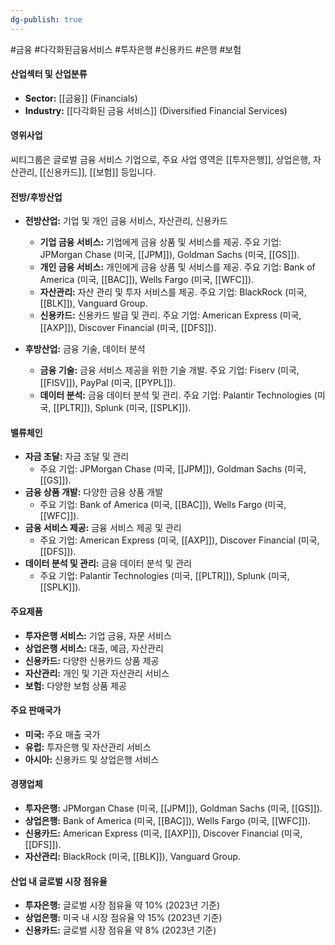 ```yaml
---
dg-publish: true
---
```

#금융 #다각화된금융서비스 #투자은행 #신용카드 #은행 #보험 

#### 산업섹터 및 산업분류

- **Sector:** [[금융]] (Financials)
- **Industry:** [[다각화된 금융 서비스]] (Diversified Financial Services)

#### 영위사업

씨티그룹은 글로벌 금융 서비스 기업으로, 주요 사업 영역은 [[투자은행]], 상업은행, 자산관리, [[신용카드]], [[보험]] 등입니다.

#### 전방/후방산업

- **전방산업:** 기업 및 개인 금융 서비스, 자산관리, 신용카드
    
    - **기업 금융 서비스:** 기업에게 금융 상품 및 서비스를 제공. 주요 기업: JPMorgan Chase (미국, [[JPM]]), Goldman Sachs (미국, [[GS]]).
    - **개인 금융 서비스:** 개인에게 금융 상품 및 서비스를 제공. 주요 기업: Bank of America (미국, [[BAC]]), Wells Fargo (미국, [[WFC]]).
    - **자산관리:** 자산 관리 및 투자 서비스를 제공. 주요 기업: BlackRock (미국, [[BLK]]), Vanguard Group.
    - **신용카드:** 신용카드 발급 및 관리. 주요 기업: American Express (미국, [[AXP]]), Discover Financial (미국, [[DFS]]).
- **후방산업:** 금융 기술, 데이터 분석
    
    - **금융 기술:** 금융 서비스 제공을 위한 기술 개발. 주요 기업: Fiserv (미국, [[FISV]]), PayPal (미국, [[PYPL]]).
    - **데이터 분석:** 금융 데이터 분석 및 관리. 주요 기업: Palantir Technologies (미국, [[PLTR]]), Splunk (미국, [[SPLK]]).

#### 밸류체인

- **자금 조달:** 자금 조달 및 관리
    - 주요 기업: JPMorgan Chase (미국, [[JPM]]), Goldman Sachs (미국, [[GS]]).
- **금융 상품 개발:** 다양한 금융 상품 개발
    - 주요 기업: Bank of America (미국, [[BAC]]), Wells Fargo (미국, [[WFC]]).
- **금융 서비스 제공:** 금융 서비스 제공 및 관리
    - 주요 기업: American Express (미국, [[AXP]]), Discover Financial (미국, [[DFS]]).
- **데이터 분석 및 관리:** 금융 데이터 분석 및 관리
    - 주요 기업: Palantir Technologies (미국, [[PLTR]]), Splunk (미국, [[SPLK]]).

#### 주요제품

- **투자은행 서비스:** 기업 금융, 자문 서비스
- **상업은행 서비스:** 대출, 예금, 자산관리
- **신용카드:** 다양한 신용카드 상품 제공
- **자산관리:** 개인 및 기관 자산관리 서비스
- **보험:** 다양한 보험 상품 제공

#### 주요 판매국가

- **미국:** 주요 매출 국가
- **유럽:** 투자은행 및 자산관리 서비스
- **아시아:** 신용카드 및 상업은행 서비스

#### 경쟁업체

- **투자은행:** JPMorgan Chase (미국, [[JPM]]), Goldman Sachs (미국, [[GS]]).
- **상업은행:** Bank of America (미국, [[BAC]]), Wells Fargo (미국, [[WFC]]).
- **신용카드:** American Express (미국, [[AXP]]), Discover Financial (미국, [[DFS]]).
- **자산관리:** BlackRock (미국, [[BLK]]), Vanguard Group.

#### 산업 내 글로벌 시장 점유율

- **투자은행:** 글로벌 시장 점유율 약 10% (2023년 기준)
- **상업은행:** 미국 내 시장 점유율 약 15% (2023년 기준)
- **신용카드:** 글로벌 시장 점유율 약 8% (2023년 기준)